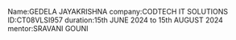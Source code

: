 Name:GEDELA JAYAKRISHNA
company:CODTECH IT SOLUTIONS
ID:CT08VLSI957
duration:15th JUNE 2024 to 15th AUGUST 2024
mentor:SRAVANI GOUNI
